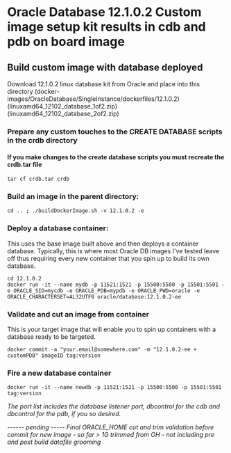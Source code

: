 # Oracle Database 12.1.0.2 Custom image setup kit results in cdb and pdb on board image

## Build custom image with database deployed
Download 12.1.0.2 linux database kit from Oracle and place into this directory (docker-images/OracleDatabase/SingleInstance/dockerfiles/12.1.0.2)
(linuxamd64_12102_database_1of2.zip)
(linuxamd64_12102_database_2of2.zip)

### Prepare any custom touches to the CREATE DATABASE scripts in the crdb directory
#### If you make changes to the create database scripts you must recreate the crdb.tar file
    tar cf crdb.tar crdb

### Build an image in the parent directory:
    cd .. ; ./buildDockerImage.sh -v 12.1.0.2 -e

### Deploy a database container:
This uses the base image built above and then deploys a container database.  Typically, this is where most Oracle DB images I've tested leave off thus requiring every new container that you spin up to build its own database.

    cd 12.1.0.2
    docker run -it --name mydb -p 11521:1521 -p 15500:5500 -p 15501:5501 -e ORACLE_SID=mycdb -e ORACLE_PDB=mypdb -e ORACLE_PWD=oracle -e ORACLE_CHARACTERSET=AL32UTF8 oracle/database:12.1.0.2-ee

### Validate and cut an image from container
This is your target image that will enable you to spin up containers with a database ready to be targeted.

    docker commit -a "your.email@somewhere.com" -m "12.1.0.2-ee + customPDB" imageID tag:version

### Fire a new database container

    docker run -it --name newdb -p 11521:1521 -p 15500:5500 -p 15501:5501 tag:version

*The port list includes the database listener port, dbcontrol for the cdb and dbcontrol for the pdb, if you so desired.*

*------ pending -----*
*Final ORACLE_HOME cut and trim validation before commit for new image - so far > 1G trimmed from OH - not including pre and post build datafile grooming*


